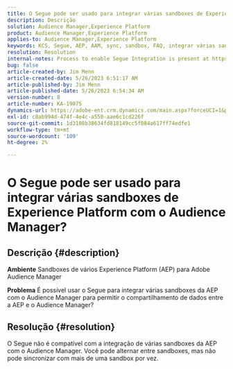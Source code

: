 ```yaml
---
title: O Segue pode ser usado para integrar várias sandboxes de Experience Platform com o Audience Manager?
description: Descrição
solution: Audience Manager,Experience Platform
product: Audience Manager,Experience Platform
applies-to: Audience Manager,Experience Platform
keywords: KCS, Segue, AEP, AAM, sync, sandbox, FAQ, integrar várias sandboxes de Experience Platform, Adobe Audience Manager, Adobe Experience Platform
resolution: Resolution
internal-notes: Process to enable Segue Integration is present at https://wiki.corp.adobe.com/pages/viewpage.action?spaceKey=supportdelivery&title=AEP+Segments+not+Populating+in+AAM internal link.
bug: false
article-created-by: Jim Menn
article-created-date: 5/26/2023 6:51:17 AM
article-published-by: Jim Menn
article-published-date: 5/26/2023 6:54:34 AM
version-number: 8
article-number: KA-19075
dynamics-url: https://adobe-ent.crm.dynamics.com/main.aspx?forceUCI=1&pagetype=entityrecord&etn=knowledgearticle&id=9f488cb4-91fb-ed11-8849-6045bd0065b6
exl-id: c8ab994d-474f-4e4c-a550-aae6c1cd226f
source-git-commit: 1d3108b38634fd818149cc5f084a617ff74edfe1
workflow-type: tm+mt
source-wordcount: '109'
ht-degree: 2%

---
```


# O Segue pode ser usado para integrar várias sandboxes de Experience Platform com o Audience Manager?

## Descrição {#description}


<b>Ambiente</b>
Sandboxes de vários Experience Platform (AEP) para Adobe Audience Manager

<b>Problema</b>
É possível usar o Segue para integrar várias sandboxes da AEP com o Audience Manager para permitir o compartilhamento de dados entre a AEP e o Audience Manager?


## Resolução {#resolution}


O Segue não é compatível com a integração de várias sandboxes da AEP com o Audience Manager. Você pode alternar entre sandboxes, mas não pode sincronizar com mais de uma sandbox por vez.
